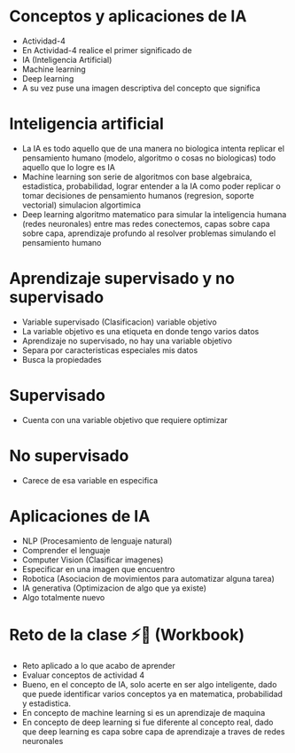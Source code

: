 # Conceptos y aplicaciones de IA
* Actividad-4
* En Actividad-4 realice el primer significado de
* IA (Inteligencia Artificial)
* Machine learning
* Deep learning
* A su vez puse una imagen descriptiva del concepto que significa

# Inteligencia artificial
* La IA es todo aquello que de una manera no biologica intenta replicar el pensamiento humano (modelo, algoritmo o cosas no biologicas) todo aquello que lo logre es IA
* Machine learning son serie de algoritmos con base algebraica, estadistica, probabilidad, lograr entender a la IA como poder replicar o tomar decisiones de pensamiento humanos (regresion, soporte vectorial) simulacion algortimica
* Deep learning algoritmo matematico para simular la inteligencia humana (redes neuronales) entre mas redes conectemos, capas sobre capa sobre capa, aprendizaje profundo al resolver problemas simulando el pensamiento humano

# Aprendizaje supervisado y no supervisado
* Variable supervisado (Clasificacion) variable objetivo
* La variable objetivo es una etiqueta en donde tengo varios datos
* Aprendizaje no supervisado, no hay una variable objetivo
* Separa por caracteristicas especiales mis datos
* Busca la propiedades

# Supervisado
* Cuenta con una variable objetivo que requiere optimizar

# No supervisado
* Carece de esa variable en especifica

# Aplicaciones de IA
* NLP (Procesamiento de lenguaje natural)
* Comprender el lenguaje
* Computer Vision (Clasificar imagenes)
* Especificar en una imagen que encuentro
* Robotica (Asociacion de movimientos para automatizar alguna tarea)
* IA generativa (Optimizacion de algo que ya existe)
* Algo totalmente nuevo

# Reto de la clase ⚡️🧠 (Workbook)
* Reto aplicado a lo que acabo de aprender
* Evaluar conceptos de actividad 4
* Bueno, en el concepto de IA, solo acerte en ser algo inteligente, dado que puede identificar varios conceptos ya en matematica, probabilidad y estadistica. 
* En concepto de machine learning si es un aprendizaje de maquina
* En concepto de deep  learning si fue diferente al concepto real, dado que deep learning es capa sobre capa de aprendizaje a traves de redes neuronales
